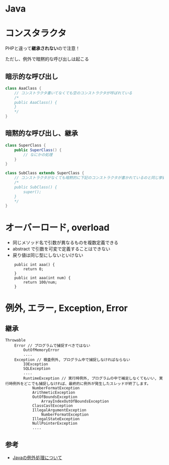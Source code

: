 # Java


# コンスタラクタ

PHPと違って**継承されない**ので注意！

ただし、例外で暗黙的な呼び出しは起こる

## 暗示的な呼び出し

```java
class AaaClass {
    // コンストラクタ書いてなくても空のコンストラクタが呼ばれている
    /*
    public AaaClass() {
    }
    */
}

```

## 暗黙的な呼び出し、継承

```java
class SuperClass {
    public SuperClass() {
        // なにかの処理
    }
}

class SubClass extends SuperClass {
    // コンストラクタがなくても暗黙的に下記のコンストラクタが書かれているのと同じ挙動をする
    /*
    public SubClass() {
        super();
    }
    */
}
```


# オーバーロード, overload

- 同じメソッド名で引数が異なるものを複数定義できる
- abstract で引数を可変で定義することはできない
- 戻り値は同じ型にしないといけない

```
    public int aaa() {
        return 0;
    }
    public int aaa(int num) {
        return 100/num;
    }

```



# 例外, エラー, Exception, Error

## 継承
```
Throwable
    Error // プログラムで捕捉すべきではない
        OutOfMemoryError
        ....
    Exception // 検査例外, プログラム中で捕捉しなければならない
        IOException
        SQLException
        ....
        RuntimeException // 実行時例外, プログラムの中で補足しなくてもいい, 実行時例外をどこでも捕捉しなければ、最終的に例外が発生したスレッドが終了します。
            NumberFormatException
            ArithmeticException
            OutOfBoundsException
                ArrayIndexOutOfBoundsException
            ClassCastException
            IllegalArgumentException
                NumberFormatException
            IllegalStateException
            NullPointerException
            ....
```

## 参考

- [Javaの例外処理について](https://qiita.com/k4h4shi/items/2c39edaeef1c92f6644a)

